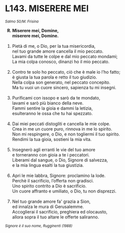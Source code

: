 # L143. MISERERE MEI

<sub><i>Salmo 50/M. Frisina</i></sub>
<ol>
	<b><li type="A" value="18">Miserere mei, Domine,<br>
		miserere mei, Domine.</li></b><br>
	<li value="1">Pietà di me, o Dio, per la tua misericordia,<br>
		nel tuo grande amore cancella il mio peccato.<br>
		Lavami da tutte le colpe e dal mio peccato mondami;<br>
		La mia colpa conosco, dinanzi ho il mio peccato.</li><br>
	<li>Contro te solo ho peccato, ciò che è male io l’ho fatto;<br>
		è giusta la tua parola e retto il tuo giudizio.<br>
		Nella colpa son generato, nel peccato concepito.<br>
		Ma tu vuoi un cuore sincero, sapienza tu mi insegni.</li><br>
	<li>Purificami con issopo e sarò da te mondato,<br>
		lavami e sarò più bianco della neve.<br>
		Fammi sentire la gioia e dammi la letizia,<br>
		esulteranno le ossa che tu hai spezzato.</li><br>
	<li>Dai miei peccati distogliti e cancella le mie colpe.<br>
		Crea in me un cuore puro, rinnova in me lo spirito.<br>
		Non mi respingere, o Dio, e non togliermi il tuo spirito.<br>
		Rendimi la tua gioia, sostieni la mia vita.</li><br>
	<li>Insegnerò agli erranti le vie del tuo amore<br>
		e torneranno con gioia a te i peccatori.<br>
		Liberami dal sangue, o Dio, Signore di salvezza,<br>
		e la mia lingua esalti la tua giustizia.</li><br>
	<li>Apri le mie labbra, Signore: proclamino la lode.<br>
		Perchè il sacrificio, l’offerta non gradisci.<br>
		Uno spirito contrito a Dio è sacrificio.<br>
		Un cuore affranto e umiliato, o Dio, tu non disprezzi.</li><br>
	<li>Nel tuo grande amore fa' grazia a Sion,<br>
		ed innalza le mura di Gerusalemme.<br>
		Accoglierai il sacrificio, preghiera ed olocausto,<br>
		allora sopra il tuo altare le offerte saliranno.</li>
</ol>
<sub><i>Signore è il suo nome, Rugginenti (1988)</i></sub>

